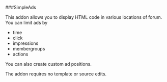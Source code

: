 ###SimpleAds

This addon allows you to display HTML code in various locations of forum. You can limit ads by
  * time
  * click
  * impressions
  * membergroups
  * actions

You can also create custom ad positions.

The addon requires no template or source edits.